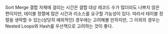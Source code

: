 Sort Merge 결합 자체에 걸리는 시간은 결합 대상 레코드 수가 많더라도 나쁘지 않은 편이지만, 테이블 정렬에 많은 시간과 리소스를 요구할 가능성이 있다.
따라서 테이블 정렬을 생략할 수 있는(상당히 예외적인) 경우에는 고려해볼 만하지만, 그 이외의 경우는 Nested Loops와 Hash를 우선책으로 고려하는 것이 좋다.